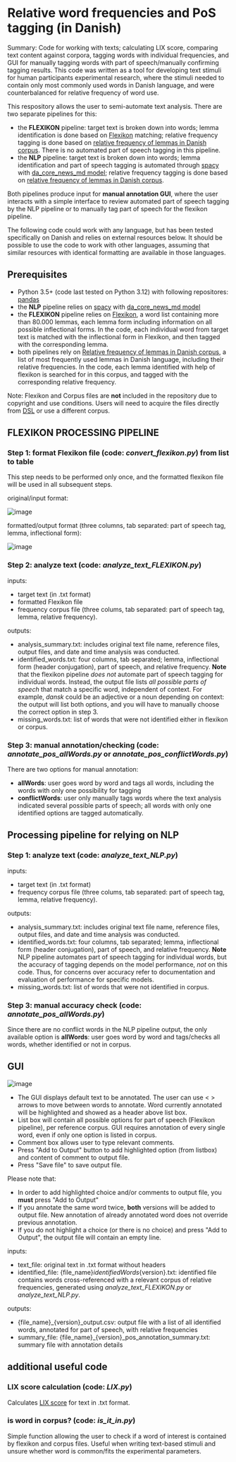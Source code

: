 # Relative word frequencies and PoS tagging (in Danish)
Summary: Code for working with texts; calculating LIX score, comparing text content against corpora, tagging words with individual frequencies, and GUI for manually tagging words with part of speech/manually confirming tagging results. 
This code was written as a tool for developing text stimuli for human participants experimental research, where the stimuli needed to contain only most commonly used words in Danish language, and were counterbalanced for relative frequency of word use. 

This respository allows the user to semi-automate text analysis. There are two separate pipelines for this:
- the **FLEXIKON** pipeline: target text is broken down into words; lemma identification is done based on [Flexikon](https://korpus.dsl.dk/resources/details/flexikon.html) matching; relative frequency tagging is done based on [relative frequency of lemmas in Danish corpus](https://korpus.dsl.dk/resources/details/freq-lemmas.html). There is no automated part of speech tagging in this pipeline.
- the **NLP** pipeline: target text is broken down into words; lemma identification and part of speech tagging is automated through [spacy](https://spacy.io/) with [da_core_news_md model](https://spacy.io/models/da); relative frequency tagging is done based on [relative frequency of lemmas in Danish corpus](https://korpus.dsl.dk/resources/details/freq-lemmas.html).

Both pipelines produce input for **manual annotation GUI**, where the user interacts with a simple interface to review automated part of speech tagging by the NLP pipeline or to manually tag part of speech for the flexikon pipeline. 

The following code could work with any language, but has been tested specifically on Danish and relies on external resources below. It should be possible to use the code to work with other languages, assuming that similar resources with identical formatting are available in those languages. 

## Prerequisites
- Python 3.5+ (code last tested on Python 3.12) with following repositores: [pandas](https://pandas.pydata.org/)
- the **NLP** pipeline relies on [spacy](https://spacy.io/) with [da_core_news_md model](https://spacy.io/models/da)
- the **FLEXIKON** pipeline relies on [Flexikon](https://korpus.dsl.dk/resources/details/flexikon.html), a word list containing more than 80.000 lemmas, each lemma form including information on all possible inflectional forms. In the code, each individual word from target text is matched with the inflectional form in Flexikon, and then tagged with the corresponding lemma.
- both pipelines rely on [Relative frequency of lemmas in Danish corpus](https://korpus.dsl.dk/resources/details/freq-lemmas.html), a list of most frequently used lemmas in Danish language, including their relative frequencies. In the code, each lemma identified with help of flexikon is searched for in this corpus, and tagged with the corresponding relative frequency.

Note: Flexikon and Corpus files are **not** included in the repository due to copyright and use conditions. Users will need to acquire the files directly from [DSL](https://korpus.dsl.dk/resources/index.html) or use a different corpus. 

## FLEXIKON PROCESSING PIPELINE
### Step 1: format Flexikon file (code: _convert_flexikon.py_) from list to table
This step needs to be performed only once, and the formatted flexikon file will be used in all subsequent steps. 

original/input format:

![image](https://github.com/akaszowska/relative-word-frequencies-and-PoS-tagging-in-Danish/assets/48135520/1d010486-55c1-46d3-820f-2fecd12a1022)

formatted/output format (three columns, tab separated: part of speech tag, lemma, inflectional form):

![image](https://github.com/akaszowska/relative-word-frequencies-and-PoS-tagging-in-Danish/assets/48135520/42af09cf-44a1-4fa7-9805-3f24c6a600ca)

### Step 2: analyze text (code: _analyze_text_FLEXIKON.py_)
inputs: 
- target text (in .txt format)
- formatted Flexikon file
- frequency corpus file (three colums, tab separated: part of speech tag, lemma, relative frequency).

outputs: 
- analysis_summary.txt: includes original text file name, reference files, output files, and date and time analysis was conducted.
- identified_words.txt: four columns, tab separated; lemma, inflectional form (header conjugation), part of speech, and relative frequency. **Note** that the flexikon pipeline _does not_ automate part of speech tagging for individual words. Instead, the output file lists _all possible parts of speech_ that match a specific word, independent of context. For example, _dansk_ could be an adjective or a noun depending on context: the output will list both options, and you will have to manually choose the correct option in step 3. 
- missing_words.txt: list of words that were not identified either in flexikon or corpus.

### Step 3: manual annotation/checking (code: _annotate_pos_allWords.py_ or _annotate_pos_conflictWords.py_)
There are two options for manual annotation: 
- **allWords**: user goes word by word and tags all words, including the words with only one possibility for tagging
- **conflictWords**: user only manually tags words where the text analysis indicated several possible parts of speech; all words with only one identified options are tagged automatically. 

## Processing pipeline for relying on NLP 
### Step 1: analyze text (code: _analyze_text_NLP.py_)
inputs: 
- target text (in .txt format)
- frequency corpus file (three colums, tab separated: part of speech tag, lemma, relative frequency).

outputs:
- analysis_summary.txt: includes original text file name, reference files, output files, and date and time analysis was conducted.
- identified_words.txt: four columns, tab separated; lemma, inflectional form (header conjugation), part of speech, and relative frequency. **Note** NLP pipeline automates part of speech tagging for individual words, but the accuracy of tagging depends on the model performance, _not_ on this code. Thus, for concerns over accuracy refer to documentation and evaluation of performance for specific models.   
- missing_words.txt: list of words that were not identified in corpus.

### Step 3: manual accuracy check (code:  _annotate_pos_allWords.py_)
Since there are no conflict words in the NLP pipeline output, the only available option is **allWords**: user goes word by word and tags/checks all words, whether identified or not in corpus. 

## GUI
![image](https://github.com/akaszowska/relative-word-frequencies-and-PoS-tagging-in-Danish/assets/48135520/f1d51be3-979c-4fe3-953c-0fa8083f67a4)


- The GUI displays default text to be annotated. The user can use < > arrows to move between words to annotate. Word currently annotated will be highlighted and showed as a header above list box.
- List box will contain all possible options for part of speech (Flexikon pipeline), per reference corpus. GUI requires annotation of every single word, even if only one option is listed in corpus.
- Comment box allows user to type relevant comments.
- Press "Add to Output" button to add highlighted option (from listbox) and content of comment to output file.
- Press "Save file" to save output file. 

Please note that:
- In order to add highlighted choice and/or comments to output file, you **must** press "Add to Output"
- If you annotate the same word twice, **both** versions will be added to output file. New annotation of already annotated word does not override previous annotation.
- If you do not highlight a choice (or there is no choice) and press "Add to Output", the output file will contain an empty line. 
        
inputs:
- text_file: original text  in .txt format without headers
- identified_file: {file_name}_identifiedWords_{version}.txt: identified file contains words cross-referenced with a relevant corpus of relative frequencies, generated using _analyze_text_FLEXIKON.py_ or _analyze_text_NLP.py_.    
    
outputs:
- {file_name}_{version}_output.csv: output file with a list of all identified words, annotated for part of speech, with relative frequencies
- summary_file: {file_name}_{version}_pos_annotation_summary.txt: summary file with annotation details

## additional useful code
### LIX score calculation (code: _LIX.py_)
Calculates [LIX score](https://en.wikipedia.org/wiki/Lix_(readability_test)) for text in .txt format. 

### is word in corpus? (code: _is_it_in.py_)
Simple function allowing the user to check if a word of interest is contained by flexikon and corpus files. Useful when writing text-based stimuli and unsure whether word is common/fits the experimental parameters. 
